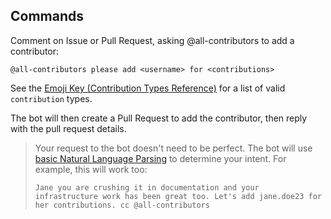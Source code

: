 ## Commands

 Comment on Issue or Pull Request, asking @all-contributors to add a contributor:

```
@all-contributors please add <username> for <contributions>
```
See the [Emoji Key (Contribution Types Reference)](https://allcontributors.org/docs/en/emoji-key) for a list of valid `contribution` types.

The bot will then create a Pull Request to add the contributor, then reply with the pull request details.

> Your request to the bot doesn't need to be perfect. The bot will use [basic Natural Language Parsing](https://github.com/all-contributors/all-contributors-bot/blob/master/src/tasks/processIssueComment/utils/parse-comment/index.js) to determine your intent.
> For example, this will work too:
>
> `Jane you are crushing it in documentation and your infrastructure work has been great too. Let's add jane.doe23 for her contributions. cc @all-contributors`

